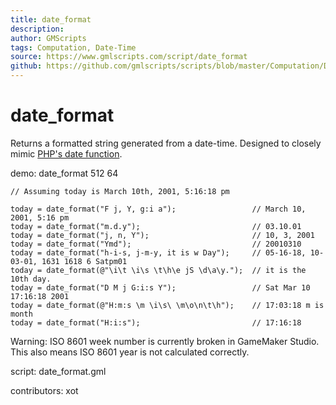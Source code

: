 ```yaml
---
title: date_format
description: 
author: GMScripts
tags: Computation, Date-Time
source: https://www.gmlscripts.com/script/date_format
github: https://github.com/gmlscripts/scripts/blob/master/Computation/Date-Time/date_format.gml
---
```


date_format
===========

Returns a formatted string generated from a date-time.
Designed to closely mimic [PHP's date function].

demo: date_format 512 64

    // Assuming today is March 10th, 2001, 5:16:18 pm

    today = date_format("F j, Y, g:i a");                 // March 10, 2001, 5:16 pm
    today = date_format("m.d.y");                         // 03.10.01
    today = date_format("j, n, Y");                       // 10, 3, 2001
    today = date_format("Ymd");                           // 20010310
    today = date_format("h-i-s, j-m-y, it is w Day");     // 05-16-18, 10-03-01, 1631 1618 6 Satpm01
    today = date_format(@"\i\t \i\s \t\h\e jS \d\a\y.");  // it is the 10th day.
    today = date_format("D M j G:i:s Y");                 // Sat Mar 10 17:16:18 2001
    today = date_format(@"H:m:s \m \i\s\ \m\o\n\t\h");    // 17:03:18 m is month
    today = date_format("H:i:s");                         // 17:16:18 

Warning: ISO 8601 week number is currently broken in GameMaker Studio.
This also means ISO 8601 year is not calculated correctly.

script: date_format.gml

contributors: xot

[PHP's date function]: http://us2.php.net/manual/en/function.date.php